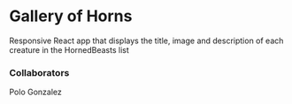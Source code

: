 # Gallery of Horns

Responsive React app that displays the title, image and description of each creature in the HornedBeasts list

### Collaborators

Polo Gonzalez